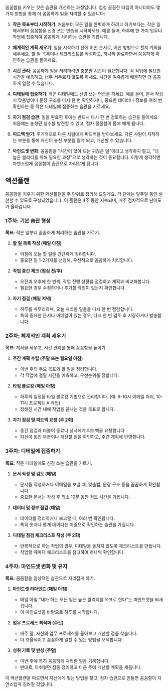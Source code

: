 꼼꼼함을 키우는 것은 습관을 개선하는 과정입니다. 엄청 꼼꼼한 타입이 아니더라도 몇 가지 방법을 통해 더 꼼꼼하게 일을 처리할 수 있습니다:

1. **작은 목표부터 시작하기**: 처음부터 모든 일을 완벽하게 하려고 하기보다는, 작은 일에서부터 꼼꼼함을 신경 쓰는 연습을 시작하세요. 예를 들어, 하루에 한 가지 업무나 작업에 집중하여 꼼꼼하게 처리하는 습관을 기릅니다.

2. **체계적인 계획 세우기**: 일을 시작하기 전에 어떤 순서로, 어떤 방법으로 할지 계획을 세우세요. 할 일 목록이나 체크리스트를 작성하고, 하나씩 완료하면서 꼼꼼하게 확인하는 습관을 들이세요.

3. **시간 관리**: 꼼꼼하게 일을 처리하려면 충분한 시간이 필요합니다. 각 작업에 필요한 시간을 예측하고, 너무 서두르지 않도록 하세요. 시간을 여유롭게 배분하면 더 꼼꼼하게 일할 수 있습니다.

4. **디테일에 집중하기**: 작은 디테일에도 신경 쓰는 연습을 하세요. 예를 들어, 문서 작성 시 맞춤법이나 문장 구조를 다시 한 번 확인하거나, 중요한 데이터나 정보를 여러 번 확인하는 등 작은 디테일에 집중하는 습관을 기르세요.

5. **자기 점검 습관**: 일을 완료한 후에는 반드시 다시 한 번 검토하는 습관을 들이세요. 처음에는 놓쳤던 실수를 발견할 수 있고, 점차 꼼꼼함이 몸에 배게 됩니다.

6. **피드백 받기**: 주기적으로 다른 사람에게 피드백을 받아보세요. 다른 사람이 지적하는 부분을 통해 자신이 놓친 부분을 알게 되고, 개선할 수 있습니다.

7. **마인드셋 변화**: 꼼꼼함을 "시간이 많이 드는 귀찮은 일"이라고 생각하지 말고, "더 높은 퀄리티를 위해 필요한 과정"으로 생각하는 것이 중요합니다. 이렇게 생각하면 자연스럽게 꼼꼼함이 습관으로 자리잡게 됩니다.



## 액션플랜

꼼꼼함을 키우기 위한 액션플랜을 주 단위로 정리해 드릴게요. 각 단계는 일주일 동안 실천할 수 있도록 구성되었습니다. 이 플랜은 4주 동안 지속되며, 매주 점차적으로 난이도가 올라갑니다.

### **1주차: 기본 습관 형성**
**목표:** 작은 일부터 꼼꼼하게 처리하는 습관을 기르기.

1. **할 일 목록 작성 (매일 아침)**
    - 아침에 오늘 할 일을 간단하게 정리합니다.
    - 중요한 일 1-2가지를 선정해, 우선적으로 꼼꼼하게 처리합니다.

2. **작업 중간 체크 (점심 전/후)**
    - 오전과 오후에 한 번씩, 작업 진행 상황을 점검하고 계획과 비교해봅니다.
    - 필요한 경우 수정하거나 추가할 작업이 있는지 확인합니다.

3. **자기 점검 (매일 저녁)**
    - 하루를 마무리하며, 오늘 처리한 일들을 다시 한 번 점검합니다.
    - 특히 중요한 문서나 이메일이 있는 경우, 다시 한 번 검토 후 저장하거나 발송합니다.

### **2주차: 체계적인 계획 세우기**
**목표:** 계획을 세우고, 시간 관리를 통해 꼼꼼함을 높이기.

1. **주간 계획 수립 (주말 또는 월요일 아침)**
    - 이번 주의 주요 목표와 할 일을 정리합니다.
    - 각 작업에 걸릴 시간을 예측하고, 우선순위를 정합니다.

2. **타임 블로킹 (매일 아침)**
    - 하루의 일정을 타임 블로킹 기법으로 관리합니다. (예: 9-10시 이메일 처리, 10-11시 프로젝트 A 작업)
    - 정해진 시간 내에 작업을 끝내는 것을 목표로 합니다.

3. **자기 점검 및 피드백 요청 (주 2회)**
    - 중간 점검과 더불어 동료나 상사에게 피드백을 요청합니다.
    - 자신이 놓친 부분이나 개선할 점을 확인하고, 주간 계획에 반영합니다.

### **3주차: 디테일에 집중하기**
**목표:** 작은 디테일에도 신경 쓰는 습관을 기르기.

1. **문서 작성 및 검토 (매일)**
    - 문서를 작성하거나 이메일을 보낼 때, 맞춤법, 문장 구조 등을 꼼꼼하게 확인합니다.
    - 중요한 문서는 작성 후 최소 10분 동안 검토 시간을 가집니다.

2. **데이터 및 정보 점검 (매일)**
    - 데이터를 정리하거나 보고할 때, 여러 번 확인합니다.
    - 특히 숫자나 통계 데이터는 이중으로 확인하는 습관을 가집니다.

3. **디테일 점검 체크리스트 작성 (주 2회)**
    - 반복적으로 하는 작업의 경우, 디테일을 놓치지 않도록 체크리스트를 만듭니다.
    - 작업할 때마다 체크리스트를 참고하여 하나씩 확인합니다.

### **4주차: 마인드셋 변화 및 유지**
**목표:** 꼼꼼함을 일상적인 습관으로 자리잡게 하기.

1. **마인드셋 리마인드 (매일 아침)**
    - 매일 아침 "내가 하는 모든 일은 높은 퀄리티를 목표로 한다"는 마인드셋을 되새깁니다.
    - 이 마인드셋을 바탕으로 하루를 시작합니다.

2. **업무 프로세스 최적화 (주간)**
    - 매주 말, 자신의 업무 프로세스를 돌아보고 개선할 점을 찾습니다.
    - 더 효율적이고 꼼꼼하게 일할 수 있는 방법을 모색합니다.

3. **성취 기록 및 반성 (주말)**
    - 이번 주에 특히 꼼꼼하게 처리한 일을 기록합니다.
    - 반대로, 아쉬웠던 점을 정리하고 다음 주에 개선할 계획을 세웁니다.

이 액션플랜을 따르면서 자신에게 맞는 방법을 찾고, 점차 습관으로 만들면 꼼꼼함이 자연스럽게 길러질 것입니다.